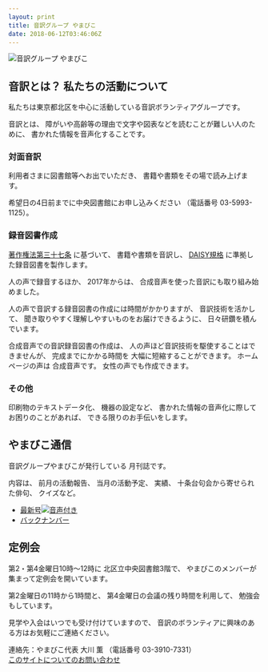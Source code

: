 ```yaml
---
layout: print
title: 音訳グループ やまびこ
date: 2018-06-12T03:46:06Z
---
```

<img class="fullw" src="media/index/logo-w2color.png" alt="音訳グループ やまびこ" />

## <span data-dur="4.999" data-begin="57.452">音訳とは？ 私たちの活動について</span>

<span data-dur="7.975" data-begin="62.451">私たちは東京都北区を中心に活動している音訳ボランティアグループです。</span>

<span data-dur="1.436" data-begin="70.426">音訳とは、</span>
<span data-dur="6.511" data-begin="71.862">障がいや高齢等の理由で文字や図表などを読むことが難しい人のために、</span>
<span data-dur="5.13" data-begin="78.373">書かれた情報を音声化することです。</span>

### <span data-dur="2.418" data-begin="83.503">対面音訳</span>

<span data-dur="3.263" data-begin="85.921">利用者さまに図書館等へお出でいただき、</span>
<span data-dur="4.558" data-begin="89.184">書籍や書類をその場で読み上げます。</span>

<span data-dur="4.613" data-begin="93.742">希望日の4日前までに中央図書館にお申し込みください</span>
<span data-dur="1.627" data-begin="98.355">（電話番号</span>
<span data-dur="5.176" data-begin="99.982">03-5993-1125）。</span>

### <span data-dur="2.964" data-begin="105.158">録音図書作成</span>

<span data-dur="2.858" data-begin="108.122"><a href="http://elaws.e-gov.go.jp/search/elawsSearch/elaws_search/lsg0500/detail?lawId=345AC0000000048&openerCode=1" data-dur="1.781" data-begin="110.980">著作権法第三十七条</a></span>
<span data-dur="1.602" data-begin="112.761">に基づいて、</span>
<span data-dur="2.829" data-begin="114.363">書籍や書類を音訳し、</span>
<span data-dur="1.612" data-begin="117.192"><a href="http://www.dinf.ne.jp/doc/daisy/" data-dur="1.782" data-begin="118.804">DAISY規格</a></span>
<span data-dur="4.997" data-begin="120.586">に準拠した録音図書を製作します。</span>

<span data-dur="2.564" data-begin="125.583">人の声で録音するほか、</span>
<span data-dur="2.268" data-begin="128.147">2017年からは、</span>
<span data-dur="5.851" data-begin="130.415">合成音声を使った音訳にも取り組み始めました。</span>

<span data-dur="5.76" data-begin="136.266">人の声で音訳する録音図書の作成には時間がかかりますが、</span>
<span data-dur="2.211" data-begin="142.026">音訳技術を活かして、</span>
<span data-dur="4.473" data-begin="144.237">聞き取りやすく理解しやすいものをお届けできるように、</span>
<span data-dur="3.814" data-begin="148.710">日々研鑽を積んでいます。</span>

<span data-dur="3.955" data-begin="152.524">合成音声での音訳録音図書の作成は、</span>
<span data-dur="4.565" data-begin="156.479">人の声ほど音訳技術を駆使することはできませんが、</span>
<span data-dur="2.457" data-begin="161.044">完成までにかかる時間を</span>
<span data-dur="3.675" data-begin="163.501">大幅に短縮することができます。</span>
<span data-dur="1.858" data-begin="167.176">ホームページの声は</span>
<span data-dur="2.849" data-begin="169.034">合成音声です。</span>
<span data-dur="4.146" data-begin="171.883">女性の声でも作成できます。</span>

### <span data-dur="2.067" data-begin="176.029">その他</span>

<span data-dur="2.548" data-begin="178.096">印刷物のテキストデータ化、</span>
<span data-dur="1.763" data-begin="180.644">機器の設定など、</span>
<span data-dur="4.613" data-begin="182.407">書かれた情報の音声化に際してお困りのことがあれば、</span>
<span data-dur="4.328" data-begin="187.020">できる限りのお手伝いをします。</span>

## <span data-dur="2.599" data-begin="191.348">やまびこ通信</span>

<span data-dur="3.125" data-begin="193.947">音訳グループやまびこが発行している</span>
<span data-dur="2.891" data-begin="197.072">月刊誌です。</span>

<span data-dur="1.296" data-begin="199.963">内容は、</span>
<span data-dur="2.322" data-begin="201.259">前月の活動報告、</span>
<span data-dur="2.144" data-begin="203.581">当月の活動予定、</span>
<span data-dur="1.319" data-begin="205.725">実績、</span>
<span data-dur="3.002" data-begin="207.044">十条台句会から寄せられた俳句、</span>
<span data-dur="2.481" data-begin="210.046">クイズなど。</span>

- <span data-dur="1.46" data-begin="212.527"><a href="tusin201806.html" data-dur="2.282" data-begin="213.987">最新号<img src="media/Speaker_Icon_gray.png" srcset="media/Speaker_Icon_gray.svg" alt="音声付き" class="gyo" /></a></span>
- <span data-dur="1.634" data-begin="216.269"><a href="bn.html" data-dur="2.632" data-begin="217.903">バックナンバー</a></span>

## <span data-dur="2.122" data-begin="220.535">定例会</span>

<span data-dur="4.205" data-begin="222.657">第2・第4金曜日10時～12時に</span>
<span data-dur="3.265" data-begin="226.862">北区立中央図書館3階で、</span>
<span data-dur="5.677" data-begin="230.127">やまびこのメンバーが集まって定例会を開いています。</span>

<span data-dur="3.785" data-begin="235.804">第2金曜日の11時から1時間と、</span>
<span data-dur="3.971" data-begin="239.589">第4金曜日の会議の残り時間を利用して、</span>
<span data-dur="3.51" data-begin="243.560">勉強会もしています。</span>

<span data-dur="3.968" data-begin="247.070">見学や入会はいつでも受け付けていますので、</span>
<span data-dur="6.459" data-begin="251.038">音訳のボランティアに興味のある方はお気軽にご連絡ください。</span>

<span data-dur="4.057" data-begin="257.497">連絡先：やまびこ代表 大川 薫</span>
<span data-dur="1.627" data-begin="261.554">（電話番号</span>
<span data-dur="4.768" data-begin="263.181">03-3910-7331）</span>  
<span data-dur="2.729" data-begin="267.949"><a href="mailto:ymbk2016ml@gmail.com?Subject=やまびこウェブサイトについて" data-dur="2.632" data-begin="270.678">このサイトについてのお問い合わせ</a></span>

<!--span data-dur="4.995" data-begin="273.310">以上でこのページの読み上げは終わりです。</span-->

